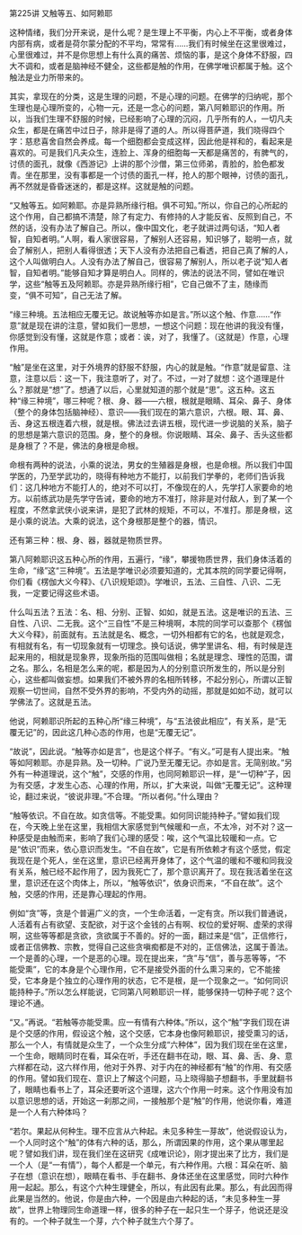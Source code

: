 第225讲 又触等五、如阿赖耶

这种情绪，我们分开来说，是什么呢？是生理上不平衡，内心上不平衡，或者身体内部有病，或者是荷尔蒙分配的不平均，常常有……我们有时候坐在这里很难过，心里很难过，并不是你思想上有什么真的痛苦、烦恼的事，是这个身体不舒服，四大不调和，或者是脑神经不健全，这些都是触的作用，在佛学唯识都属于触。这个触法是业力所带来的。

其实，拿现在的分类，这是生理的问题，不是心理的问题。在佛学的归纳呢，那个生理也是心理所变的，心物一元，还是一念心的问题，第八阿赖耶识的作用。所以，当我们生理不舒服的时候，已经影响了心理的沉闷，几乎所有的人，一切凡夫众生，都是在痛苦中过日子，除非是得了道的人。所以得菩萨道，我们晓得四个字：慈悲喜舍自然会养成。每一个细胞都会变成这样，因此他是祥和的，看起来是喜欢的。可是我们凡夫众生，连脸上、浑身的细胞每一天都是痛苦的，有脾气的，讨债的面孔，就像《西游记》上讲的那个沙僧，第三位师弟，青脸的，脸色都发青。坐在那里，没有事都是一个讨债的面孔一样，抢人的那个眼神，讨债的面孔，再不然就是昏昏迷迷的，都是这样。这就是触的问题。

“又触等五。如阿赖耶。亦是异熟所缘行相。俱不可知。”所以，你自己的心所起的这个作用，自己都搞不清楚，除了有定力、有修持的人才能反省、反照到自己，不然的话，没有办法了解自己。所以，像中国文化，老子就讲过两句话，“知人者智，自知者明。”人啊，看人家很容易，了解别人还容易，知识够了，聪明一点，就会了解别人，把别人看得很透；天下人没有办法把自己看透，把自己真了解的人，这个人叫做明白人。人没有办法了解自己，很容易了解别人，所以老子说“知人者智，自知者明。”能够自知才算是明白人。同样的，佛法的说法不同，譬如在唯识学，这些“触等五及阿赖耶。亦是异熟所缘行相”，它自己做不了主，随缘而变，“俱不可知”，自己无法了解。

“缘三种境。五法相应无覆无记。故说触等亦如是言。”所以这个触、作意……“作意”就是现在讲的注意，譬如我们一思想，一想这个问题：现在他讲的我没有懂，你感觉到没有懂，这就是作意；或者：诶，对了，我懂了。（这就是）作意，心理作用。

“触”是坐在这里，对于外境界的舒服不舒服，内心的就是触。“作意”就是留意、注意，注意以后：这一下，我注意听了，对了。不过，一对了就想：这个道理是什么？那就是“想”了。想通了以后，心里就知道的那个就是“思”。这五种。这五种“缘三种境”，哪三种呢？根、身、器——六根，根就是眼睛、耳朵、鼻子、身体（整个的身体包括脑神经）、意识——我们现在的第六意识，六根。眼、耳、鼻、舌、身这五根连着六根，就是根。佛法过去讲五根，现代进一步说脑的关系，脑子的思想是第六意识的范围。身，整个的身根。你说眼睛、耳朵、鼻子、舌头这些都是身根了？不是，佛法的身根是命根。

命根有两种的说法，小乘的说法，男女的生殖器是身根，也是命根。所以我们中国学医的，乃至学武功的，晓得有种地方不能打，以前我们学拳的，老师们告诉我们：这几种地方不能打人的，绝对不可以打，不像现在的人，先学打人家要命的地方。以前练武功是先学守告诫，要命的地方不准打，除非是对付敌人，到了某一个程度，不然拿武侠小说来讲，是犯了武林的规矩，不可以，不准打。那是身根，这是小乘的说法。大乘的说法，这个身根那是整个的器，情识。

还有第三种：根、身、器，器就是物质世界。

第八阿赖耶识这五种心所的作用，五遍行，“缘”，攀援物质世界，我们身体活着的生命，“缘”这“三种境”。五法是学唯识必须要知道的，尤其本院的同学要记得啊，你们看《楞伽大义今释》、《八识规矩颂》。学唯识，五法、三自性、八识、二无我，一定要记得这些术语。

什么叫五法？五法：名、相、分别、正智、如如，就是五法。这是唯识的五法、三自性、八识、二无我。这个“三自性”不是三种境啊，本院的同学可以查那个《楞伽大义今释》，前面就有。五法就是名、概念，一切外相都有它的名，也就是观念，有相就有名，有一切现象就有一切理念。换句话说，佛学里讲名、相，有时候是连起来用的，相就是现象界，现象所指的范围叫做相；名就是理念、理性的范围，谓之名。那么，名相是怎么来的呢，都是因为人的分别意识所发生的，所以是分别心，这些都叫做妄想。如果我们不被外界的名相所转移，不起分别心，所谓以正智观察一切世间，自然不受外界的影响，不受内外的动摇，那就是如如不动，就可以学佛法了。这就是五法。

他说，阿赖耶识所起的五种心所“缘三种境”，与“五法彼此相应”，有关系，是“无覆无记”的，因此这几种心态的作用，也是“无覆无记”。

“故说”，因此说。“触等亦如是言”，也是这个样子。“有义。”可是有人提出来。“触等如阿赖耶。亦是异熟。及一切种。广说乃至无覆无记。亦如是言。无简别故。”另外有一种道理说，这个“触”，交感的作用，也同阿赖耶识一样，是“一切种”子，因为有交感，才发生心态、心理的作用，所以，扩大来说，叫做“无覆无记”。这种理论，翻过来说，“彼说非理。”不合理。“所以者何。”什么理由？

“触等依识。不自在故。如贪信等。不能受熏。如何同识能持种子。”譬如我们现在，今天晚上坐在这里，我相信大家感觉到气候暖和一点，不太冷，对不对？这一种感受是由触而来，影响了我们心理的感受：唉，这个气温比较暖和一点。它是“依识”而来，依心意识而发生。“不自在故”，它是有所依赖才有这个感觉，假定我现在是个死人，坐在这里，意识已经离开身体了，这个气温的暖和不暖和同我没有关系，触已经不起作用了，因为我死亡了，那个意识离开了。现在我活着坐在这里，意识还在这个肉体上，所以，“触等依识”，依身识而来，“不自在故”。这个触，交感的作用，还是靠心理起的作用。

例如“贪”等，贪是个普遍广义的贪，一个生命活着，一定有贪。所以我们普通说，人活着有占有欲望、支配欲，对于这个金钱的占有啊、权位的爱好啊、虚荣的求得啊，这些等等都是贪欲，贪欲属于不善的。好的一面，翻过来是“信”，正信修行，或者正信佛教、宗教，觉得自己这些贪嗔痴都是不对的，正信佛法，这属于善法。一个是善的心理，一个是恶的心理。现在提出来，“贪”与“信”，善与恶等等，“不能受熏”，它的本身是个心理作用，它不是接受外面的什么熏习来的，它不能接受，它本身是个独立的心理作用的状态，它不是根，是一个现象之一。“如何同识能持种子。”所以怎么样能说，它同第八阿赖耶识一样，能够保持一切种子呢？这个理论不通。

“又。”再说。“若触等亦能受熏。应一有情有六种体。”所以，这个“触”字我们现在讲是个交感的作用，假设这个触，这个交感，它本身也像阿赖耶识，接受熏习的话，那么一个人，有情就是众生了，一个众生分成“六种体”，因为我们现在坐在这里，一个生命，眼睛同时在看，耳朵在听，手还在翻书在动，眼、耳、鼻、舌、身、意六样都在动，这六样作用，他对于外界、对于内在的神经都有“触”的作用、有交感的作用。譬如我们现在、意识上了解这个问题，马上晓得脑子想翻书，手里就翻书了，眼睛也看书上了，耳朵还要听这个道理，这六个作用一时来。这个作用没有加以意识思想的话，开始这一刹那之间，一接触那个是“触”的作用，他说你看，难道是一个人有六种体吗？

“若尔。果起从何种生。理不应言从六种起。未见多种生一芽故”，他说假设认为，一个人同时这个“触”的体有六种的话，那么，所谓因果的作用，这个果从哪里起呢？譬如我们讲，现在我们坐在这研究《成唯识论》，刚才提出来了比方，我们是一个人（是“一有情”），每个人都是一个单元，有六种作用。六根：耳朵在听、脑子在想（意识在想），眼睛在看书、手在翻书、身体还坐在这里感觉，同时六种作用一起起。那么，有这个六种生理健全，所以，有此因有此果。那么，有此因而得此果是当然的。他说，你是由六种，一个因是由六种起的话，“未见多种生一芽故”，世界上物理同生命道理一样，很多的种子在一起只生一个芽子，他说还是没有的。一个种子就生一个芽，六个种子就生六个芽了。


